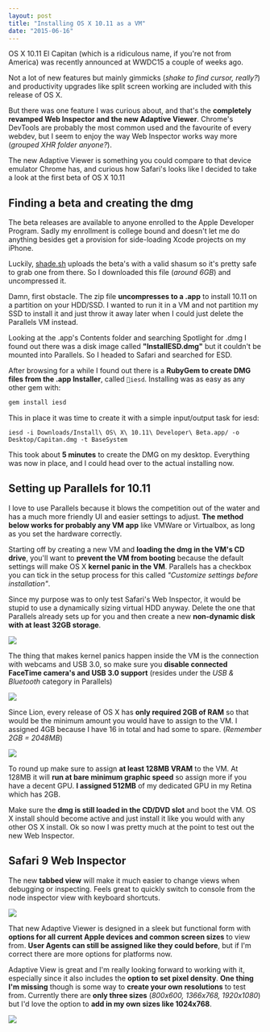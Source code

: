 ```yaml
---
layout: post
title: "Installing OS X 10.11 as a VM"
date: "2015-06-16"
---
```


OS X 10.11 El Capitan (which is a ridiculous name, if you're not from America) was recently announced at WWDC15 a couple of weeks ago.  

Not a lot of new features but mainly gimmicks (_shake to find cursor, really?_) and productivity upgrades like split screen working are included with this release of OS X.

But there was one feature I was curious about, and that's the **completely revamped Web Inspector and the new Adaptive Viewer**. Chrome's DevTools are probably the most common used and the favourite of every webdev, but I seem to enjoy the way Web Inspector works way more (_grouped XHR folder anyone?_).  

The new Adaptive Viewer is something you could compare to that device emulator Chrome has, and curious how Safari's looks like I decided to take a look at the first beta of OS X 10.11

## Finding a beta and creating the dmg

The beta releases are available to anyone enrolled to the Apple Developer Program. Sadly my enrollment is college bound and doesn't let me do anything besides get a provision for side-loading Xcode projects on my iPhone.

Luckily, [shade.sh](https://blog.shade.sh/index.php/os-x-beta) uploads the beta's with a valid shasum so it's pretty safe to grab one from there. So I downloaded this file (*around 6GB*) and uncompressed it.

Damn, first obstacle. The zip file **uncompresses to a .app** to install 10.11 on a partition on your HDD/SSD. I wanted to run it in a VM and not partition my SSD to install it and just throw it away later when I could just delete the Parallels VM instead.

Looking at the .app's Contents folder and searching Spotlight for .dmg I found out there was a disk image called **"InstallESD.dmg"** but it couldn't be mounted into Parallels. So I headed to Safari and searched for ESD.

After browsing for a while I found out there is a **RubyGem to create DMG files from the .app Installer**, called `iesd`. Installing was as easy as any other gem with:

```ruby
gem install iesd
```

This in place it was time to create it with a simple input/output task for iesd:

```console
iesd -i Downloads/Install\ OS\ X\ 10.11\ Developer\ Beta.app/ -o Desktop/Capitan.dmg -t BaseSystem
```

This took about **5 minutes** to create the DMG on my desktop. Everything was now in place, and I could head over to the actual installing now.

## Setting up Parallels for 10.11

I love to use Parallels because it blows the competition out of the water and has a much more friendly UI and easier settings to adjust. **The method below works for probably any VM app** like VMWare or Virtualbox, as long as you set the hardware correctly.

Starting off by creating a new VM and **loading the dmg in the VM's CD drive**, you'll want to **prevent the VM from booting** because the default settings will make OS X **kernel panic in the VM**. Parallels has a checkbox you can tick in the setup process for this called _"Customize settings before installation"_.

Since my purpose was to only test Safari's Web Inspector, it would be stupid to use a dynamically sizing virtual HDD anyway. Delete the one that Parallels already sets up for you and then create a new **non-dynamic disk with at least 32GB storage**.

![](https://res.cloudinary.com/thibault-maekelbergh/image/upload/c_scale,w_493/v1434456640/Capitan%20VM/Screen_Shot_2015-06-16_at_13.35.59_ywnlct.png)

The thing that makes kernel panics happen inside the VM is the connection with webcams and USB 3.0, so make sure you **disable connected FaceTime camera's and USB 3.0 support** (resides under the _USB & Bluetooth_ category in Parallels)

![](https://res.cloudinary.com/thibault-maekelbergh/image/upload/c_scale,w_1024/v1434457396/Capitan%20VM/Screen_Shot_2015-06-16_at_14.22.23_urfeeq.png)

Since Lion, every release of OS X has **only required 2GB of RAM** so that would be the minimum amount you would have to assign to the VM. I assigned 4GB because I have 16 in total and had some to spare. (_Remember 2GB = 2048MB_)

![](https://res.cloudinary.com/thibault-maekelbergh/image/upload/c_scale,w_1024/v1434457704/Capitan%20VM/Screen_Shot_2015-06-16_at_14.28.00.png)

To round up make sure to assign **at least 128MB VRAM** to the VM. At 128MB it will **run at bare minimum graphic speed** so assign more if you have a decent GPU. **I assigned 512MB** of my dedicated GPU in my Retina which has 2GB.

Make sure the **dmg is still loaded in the CD/DVD slot** and boot the VM. OS X install should become active and just install it like you would with any other OS X install. Ok so now I was pretty much at the point to test out the new Web Inspector.

## Safari 9 Web Inspector

The new **tabbed view** will make it much easier to change views when debugging or inspecting. Feels great to quickly switch to console from the node inspector view with keyboard shortcuts.

![](https://res.cloudinary.com/thibault-maekelbergh/image/upload/c_scale,w_1024/v1434456639/Capitan%20VM/Screen_Shot_2015-06-15_at_13.44.13_bkcagn.png)

That new Adaptive Viewer is designed in a sleek but functional form with **options for all current Apple devices and common screen sizes** to view from. **User Agents can still be assigned like they could before**, but if I'm correct there are more options for platforms now.

Adaptive View is great and I'm really looking forward to working with it, especially since it also includes the **option to set pixel density**. **One thing I'm missing** though is some way to **create your own resolutions** to test from. Currently there are **only three sizes** (_800x600, 1366x768, 1920x1080_) but I'd love the option to **add in my own sizes like 1024x768**.

![](https://res.cloudinary.com/thibault-maekelbergh/image/upload/v1434457581/Capitan%20VM/Screen_Shot_2015-06-15_at_13.44.06_tmelh7.png)
